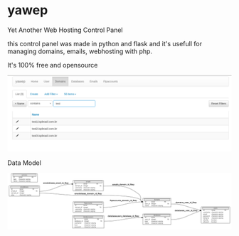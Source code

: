 # yawep
Yet Another Web Hosting Control Panel

this control panel was made in python and flask and it's usefull for managing domains, emails, webhosting with php.

It's 100% free and opensource 


![Web Interface](https://github.com/itamarjp/yawep/blob/master/tcc/screenshoots/Flask-Admin.png)


Data Model

![Data Model](https://github.com/itamarjp/yawep/blob/master/tcc/screenshoots/Model.png)

